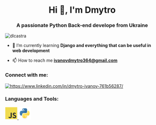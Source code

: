 <h1 align="center">Hi 👋, I'm Dmytro</h1>
<h3 align="center">A passionate Python Back-end develope from Ukraine</h3>

<p align="left"> <img src="https://komarev.com/ghpvc/?username=dlcastra&label=Profile%20views&color=0e75b6&style=flat" alt="dlcastra" /> </p>

- 🌱 I’m currently learning **Django and everything that can be useful in web development**

- 📫 How to reach me **ivanovdmytro364@gmail.com**

<h3 align="left">Connect with me:</h3>
<p align="left">
<a href="https://linkedin.com/in/https://www.linkedin.com/in/dmytro-ivanov-761b56287/" target="blank"><img align="center" src="https://raw.githubusercontent.com/rahuldkjain/github-profile-readme-generator/master/src/images/icons/Social/linked-in-alt.svg" alt="https://www.linkedin.com/in/dmytro-ivanov-761b56287/" height="30" width="40" /></a>
</p>

<h3 align="left">Languages and Tools:</h3>
<p align="left"> <a href="https://developer.mozilla.org/en-US/docs/Web/JavaScript" target="_blank" rel="noreferrer"> <img src="https://raw.githubusercontent.com/devicons/devicon/master/icons/javascript/javascript-original.svg" alt="javascript" width="40" height="40"/> </a> <a href="https://www.python.org" target="_blank" rel="noreferrer"> <img src="https://raw.githubusercontent.com/devicons/devicon/master/icons/python/python-original.svg" alt="python" width="40" height="40"/> </a> </p>
